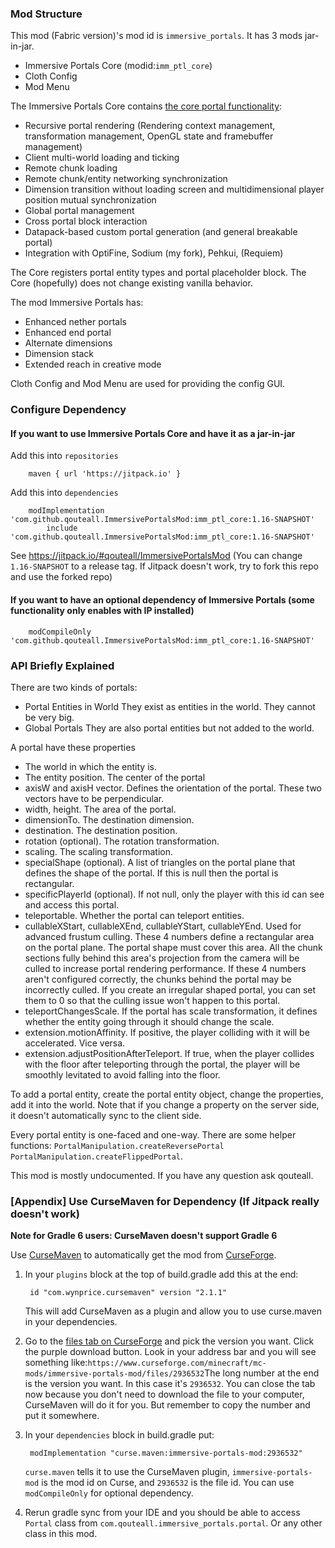 ### Mod Structure
This mod (Fabric version)'s mod id is `immersive_portals`. It has 3 mods jar-in-jar.
* Immersive Portals Core (modid:`imm_ptl_core`)
* Cloth Config
* Mod Menu

The Immersive Portals Core contains [the core portal functionality](https://github.com/qouteall/ImmersivePortalsMod/wiki/Implementation-Details):
* Recursive portal rendering (Rendering context management, transformation management, OpenGL state and framebuffer management)
* Client multi-world loading and ticking
* Remote chunk loading
* Remote chunk/entity networking synchronization
* Dimension transition without loading screen and multidimensional player position mutual synchronization
* Global portal management
* Cross portal block interaction
* Datapack-based custom portal generation (and general breakable portal)
* Integration with OptiFine, Sodium (my fork), Pehkui, (Requiem)

The Core registers portal entity types and portal placeholder block.
The Core (hopefully) does not change existing vanilla behavior.

The mod Immersive Portals has:
* Enhanced nether portals
* Enhanced end portal
* Alternate dimensions
* Dimension stack
* Extended reach in creative mode

Cloth Config and Mod Menu are used for providing the config GUI.

### Configure Dependency
#### If you want to use Immersive Portals Core and have it as a jar-in-jar

Add this into `repositories`
```
	maven { url 'https://jitpack.io' }
```
Add this into `dependencies`

```
	modImplementation  'com.github.qouteall.ImmersivePortalsMod:imm_ptl_core:1.16-SNAPSHOT'
        include 'com.github.qouteall.ImmersivePortalsMod:imm_ptl_core:1.16-SNAPSHOT'
```
See https://jitpack.io/#qouteall/ImmersivePortalsMod
(You can change `1.16-SNAPSHOT` to a release tag. If Jitpack doesn't work, try to fork this repo and use the forked repo)

#### If you want to have an optional dependency of Immersive Portals (some functionality only enables with IP installed)
```
	modCompileOnly 'com.github.qouteall.ImmersivePortalsMod:imm_ptl_core:1.16-SNAPSHOT'
```

### API Briefly Explained

There are two kinds of portals:
* Portal Entities in World
They exist as entities in the world. They cannot be very big.
* Global Portals
They are also portal entities but not added to the world.

A portal have these properties
* The world in which the entity is.
* The entity position. The center of the portal
* axisW and axisH vector. Defines the orientation of the portal. These two vectors have to be perpendicular.
* width, height. The area of the portal.
* dimensionTo. The destination dimension.
* destination. The destination position.
* rotation (optional). The rotation transformation.
* scaling. The scaling transformation.
* specialShape (optional). A list of triangles on the portal plane that defines the shape of the portal. If this is null then the portal is rectangular.
* specificPlayerId (optional). If not null, only the player with this id can see and access this portal.
* teleportable. Whether the portal can teleport entities.
* cullableXStart, cullableXEnd, cullableYStart, cullableYEnd. Used for advanced frustum culling. These 4 numbers define a rectangular area on the portal plane. The portal shape must cover this area. All the chunk sections fully behind this area's projection from the camera will be culled to increase portal rendering performance. If these 4 numbers aren't configured correctly, the chunks behind the portal may be incorrectly culled. If you create an irregular shaped portal, you can set them to 0 so that the culling issue won't happen to this portal.
* teleportChangesScale. If the portal has scale transformation, it defines whether the entity going through it should change the scale.
* extension.motionAffinity. If positive, the player colliding with it will be accelerated. Vice versa.
* extension.adjustPositionAfterTeleport. If true, when the player collides with the floor after teleporting through the portal, the player will be smoothly levitated to avoid falling into the floor.

To add a portal entity, create the portal entity object, change the properties, add it into the world. Note that if you change a property on the server side, it doesn't automatically sync to the client side.

Every portal entity is one-faced and one-way. There are some helper functions: `PortalManipulation.createReversePortal` `PortalManipulation.createFlippedPortal`.

This mod is mostly undocumented. If you have any question ask qouteall.

### [Appendix] Use CurseMaven for Dependency (If Jitpack really doesn't work)

**Note for Gradle 6 users: CurseMaven doesn't support Gradle 6**

Use [CurseMaven](https://github.com/Wyn-Price/CurseMaven) to automatically get the mod from [CurseForge](https://www.curseforge.com/minecraft/mc-mods/immersive-portals-mod).

1. In your `plugins` block at the top of build.gradle add this at the end:

   ```
   	id "com.wynprice.cursemaven" version "2.1.1"
   ```

   This will add CurseMaven as a plugin and allow you to use curse.maven in your dependencies.

2. Go to the [files tab on CurseForge](https://www.curseforge.com/minecraft/mc-mods/immersive-portals-mod/files) and pick the version you want. Click the purple download button. Look in your address bar and you will see something like:`https://www.curseforge.com/minecraft/mc-mods/immersive-portals-mod/files/2936532`The long number at the end is the version you want. In this case it's `2936532`. You can close the tab now because you don't need to download the file to your computer, CurseMaven will do it for you. But remember to copy the number and put it somewhere.

3. In your `dependencies` block in build.gradle put:

   ```
   	modImplementation "curse.maven:immersive-portals-mod:2936532"
   ```

   `curse.maven` tells it to use the CurseMaven plugin, `immersive-portals-mod` is the mod id on Curse, and `2936532` is the file id. You can use `modCompileOnly` for optional dependency.

4. Rerun gradle sync from your IDE and you should be able to access `Portal` class from `com.qouteall.immersive_portals.portal`. Or any other class in this mod.


